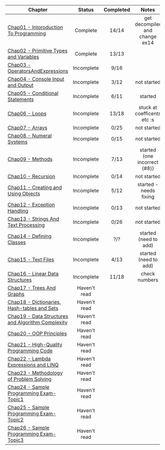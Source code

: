 | Chapter                                                                                            | Status      | Completed  |Notes                  |
| ---------------------------------------------------------------------------------------------------|:-----------:|:---:|:----------------------------:|
|[Chap01 - Intoroduction To Programming](/FOCSCS_Master/Chap01_IntroductionToProgramming.cs)                        |Complete     |14/14|get decompiler and change ex14|
|[Chap02 - Primitive Types and Variables](/FOCSCS_Master/Chap02_PrimitiveTypesAndVariables.cs)                      |Complete     |13/13|
|[Chap03 - OperatorsAndExpressions](/FOCSCS_Master/Chap03_OperatorsAndExpressions.cs)                               |Incomplete   |9/16 |
|[Chap04 - Console Input and Output](/FOCSCS_Master/Chap04_ConsoleInputAndOutput.cs)                                |Incomplete   |3/12 | not started  
|[Chap05 - Conditional Statements](/FOCSCS_Master/Chap05_ConditionalStatements.cs)                                  |Incomplete   |6/11 | started
|[Chap06 - Loops](/FOCSCS_Master/Chap06_Loops.cs)                                                                   |Incomplete   |13/18| stuck at coefficents etc :s
|[Chap07 - Arrays](/FOCSCS_Master/Chap07_Arrays.cs)                                                                 |Incomplete   |0/25 | not started
|[Chap08 - Numeral Systems](/FOCSCS_Master/Chap08_NumeralSystems.cs)                                                |Incomplete   |0/15 | not started
|[Chap09 - Methods](/FOCSCS_Master/Chap09_Methods.cs)                                                               |Incomplete   |7/13 | started (one incorrect (#8))
|[Chap10 - Recursion](/FOCSCS_Master/Chap10_Recursion.cs)                                                           |Incomplete   |0/14 | not started
|[Chap11 - Creating and Using Objects](/FOCSCS_Master/Chap11_CreatingAndUsingObjects.cs)                            |Incomplete   |5/12 | started -needs fixing
|[Chap12 - Exception Handling](/FOCSCS_Master/Chap12_ExceptionHandling.cs)                                          |Incomplete   |0/13 | not started
|[Chap13 - Strings And Text Processing](/FOCSCS_Master/Chap13_StringsAndTextProcessing.cs)                          |Incomplete   |0/26 | not started
|[Chap14 - Defining Classes](/FOCSCS_Master/Chap14_DefiningClasses.cs)                                              |Incomplete   |?/?  | started (need to add)
|[Chap15 - Text Files](/FOCSCS_Master/Chap15_TextFiles.cs)                                                          |Incomplete   |4/13  | started (need to add)
|[Chap16 - Linear Data Structures](/FOCSCS_Master/Chap16_LinearDataStructures.cs)                                   |Incomplete   |11/18|check numbers
|[Chap17 - Trees And Graphs](/FOCSCS_Master/Chap17_TreesAndGraphs.cs)                                               |Haven't read |
|[Chap18 - Dictionaries, Hash-tables and Sets](/FOCSCS_Master/Chap18_DictionariesHash-TablesAndSets.cs)             |Haven't read |
|[Chap19 - Data Structures and Algorithm Complexity](/FOCSCS_Master/Chap19_DataStructuresAndAlgorithmComplexity.cs) |Haven't read |
|[Chap20 - OOP Principles](/FOCSCS_Master/Chap20_Object-OrientedProgrammingPrinciples.cs)                           |Haven't read |
|[Chap21 - High-Quality Programming Code](/FOCSCS_Master/Chap21_High-QualityProgrammingCode.cs)                     |Haven't read |
|[Chap22 - Lambda Expressions and LINQ](/FOCSCS_Master/Chap22_LambdaExpressionsAndLINQ.cs)                          |Haven't read |
|[Chap23 - Methodology of Problem Solving](/FOCSCS_Master/Chap23_MethodologyOfProblemSolving.cs)                    |Haven't read |
|[Chap24 - Sample Programming Exam-Topic1](/FOCSCS_Master/Chap24_SampleProgrammingExam-Topic1.cs)                   |Haven't read |
|[Chap25 - Sample Programming Exam-Topic2](/FOCSCS_Master/Chap25_SampleProgrammingExam-Topic2.cs)                   |Haven't read |
|[Chap26 - Sample Programming Exam-Topic3](/FOCSCS_Master/Chap26_SampleProgrammingExam-Topic3.cs.cs)                |Haven't read |
